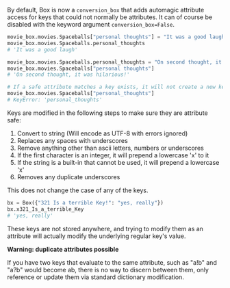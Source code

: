 By default, Box is now a `conversion_box` that adds
automagic attribute access for keys that could not normally be
attributes. It can of course be disabled with the keyword argument
`conversion_box=False`.

```python
movie_box.movies.Spaceballs["personal thoughts"] = "It was a good laugh"
movie_box.movies.Spaceballs.personal_thoughts
# 'It was a good laugh'

movie_box.movies.Spaceballs.personal_thoughts = "On second thought, it was hilarious!"
movie_box.movies.Spaceballs["personal thoughts"]
# 'On second thought, it was hilarious!'

# If a safe attribute matches a key exists, it will not create a new key
movie_box.movies.Spaceballs["personal_thoughts"]
# KeyError: 'personal_thoughts'
```

Keys are modified in the following steps to make sure they are attribute
safe:

1.  Convert to string (Will encode as UTF-8 with errors ignored)
2.  Replaces any spaces with underscores
3.  Remove anything other than ascii letters, numbers or underscores
4.  If the first character is an integer, it will prepend a lowercase
    'x' to it
5.  If the string is a built-in that cannot be used, it will prepend a
    lowercase 'x'
6.  Removes any duplicate underscores

This does not change the case of any of the keys.

```python
bx = Box({"321 Is a terrible Key!": "yes, really"})
bx.x321_Is_a_terrible_Key
# 'yes, really'
```

These keys are not stored anywhere, and trying to modify them as an
attribute will actually modify the underlying regular key\'s value.

**Warning: duplicate attributes possible**

If you have two keys that evaluate to the same attribute, such as
"a!b" and "a?b" would become ab, there is no way to
discern between them, only reference or update them via standard
dictionary modification.
